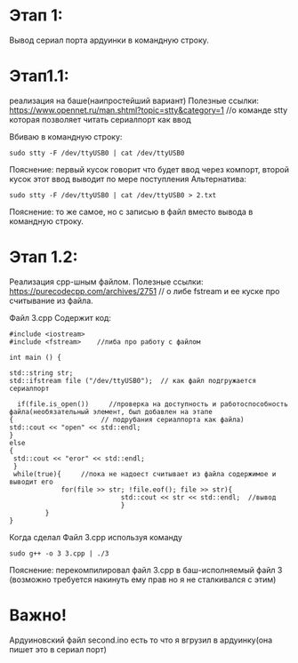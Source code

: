 # Этап 1:
 Вывод сериал порта ардуинки в командную строку.
# Этап1.1:
 реализация на баше(наипростейший вариант)
 Полезные ссылки: 
 https://www.opennet.ru/man.shtml?topic=stty&category=1     //о команде stty которая позволяет читать сериалпорт как ввод
 
 Вбиваю в командную строку:
 	
	sudo stty -F /dev/ttyUSB0 | cat /dev/ttyUSB0

Пояснение: первый кусок говорит что будет ввод через компорт, второй кусок этот ввод выводит по мере поступления
 Альтернатива:
 
  	sudo stty -F /dev/ttyUSB0 | cat /dev/ttyUSB0 > 2.txt 
	
 Пояснение: то же самое, но с записью в файл вместо вывода в командную строку.
 
 
# Этап 1.2:
 Реализация срр-шным файлом.
 Полезные ссылки:
 https://purecodecpp.com/archives/2751   // о либе fstream и ее куске про считывание из файла.
 
 Файл 3.cpp
 Содержит код: 
 
    #include <iostream>    
    #include <fstream>    //либа про работу с файлом

    int main () {   

    std::string str;
    std::ifstream file ("/dev/ttyUSB0");  // как файл подгружается сериалпорт
	
      if(file.is_open())     //проверка на доступность и работоспособность файла(необязательный элемент, был добавлен на этапе 
 	{                      // подрубания сериалпорта как файла)
	std::cout << "open" << std::endl;   
 	}
	else
	{
	 std::cout << "eror" << std::endl;
	 }
	 while(true){     //пока не надоест считывает из файла содержимое и выводит его
	             for(file >> str; !file.eof(); file >> str){ 
 								std::cout << str << std::endl;  //вывод
								}
		     }
    }


Когда сделал Файл 3.cpp используя команду

	sudo g++ -o 3 3.cpp | ./3  
	
Пояснение: перекомпилировал файл 3.cpp в баш-исполняемый файл 3 
(возможно требуется накинуть ему прав но я не сталкивался с этим)
 
 # Важно!
 Ардуиновский файл second.ino есть то что я вгрузил в ардуинку(она пишет это в сериал порт)
 
 
 
